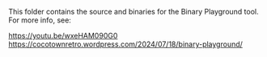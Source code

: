 This folder contains the source and binaries for the Binary Playground tool.  For more info, see:

https://youtu.be/wxeHAM090G0
https://cocotownretro.wordpress.com/2024/07/18/binary-playground/
